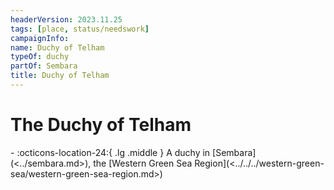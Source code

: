 ```yaml
---
headerVersion: 2023.11.25
tags: [place, status/needswork]
campaignInfo:
name: Duchy of Telham
typeOf: duchy
partOf: Sembara
title: Duchy of Telham
---
```

# The Duchy of Telham
<div class="grid cards ext-narrow-margin ext-one-column" markdown>
-    :octicons-location-24:{ .lg .middle } A duchy in [Sembara](<../sembara.md>), the [Western Green Sea Region](<../../../western-green-sea/western-green-sea-region.md>)  
</div>







